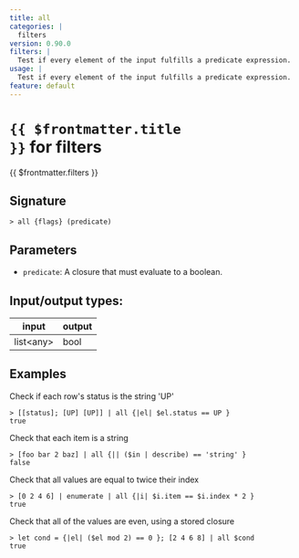 ```yaml
---
title: all
categories: |
  filters
version: 0.90.0
filters: |
  Test if every element of the input fulfills a predicate expression.
usage: |
  Test if every element of the input fulfills a predicate expression.
feature: default
---
```

<!-- This file is automatically generated. Please edit the command in https://github.com/nushell/nushell instead. -->

# <code>{{ $frontmatter.title }}</code> for filters

<div class='command-title'>{{ $frontmatter.filters }}</div>

## Signature

```> all {flags} (predicate)```

## Parameters

 -  `predicate`: A closure that must evaluate to a boolean.


## Input/output types:

| input     | output |
| --------- | ------ |
| list\<any\> | bool   |

## Examples

Check if each row's status is the string 'UP'
```nu
> [[status]; [UP] [UP]] | all {|el| $el.status == UP }
true
```

Check that each item is a string
```nu
> [foo bar 2 baz] | all {|| ($in | describe) == 'string' }
false
```

Check that all values are equal to twice their index
```nu
> [0 2 4 6] | enumerate | all {|i| $i.item == $i.index * 2 }
true
```

Check that all of the values are even, using a stored closure
```nu
> let cond = {|el| ($el mod 2) == 0 }; [2 4 6 8] | all $cond
true
```
